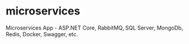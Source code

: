 # microservices
Microservices App - ASP.NET Core, RabbitMQ, SQL Server, MongoDb, Redis, Docker, Swagger, etc.
